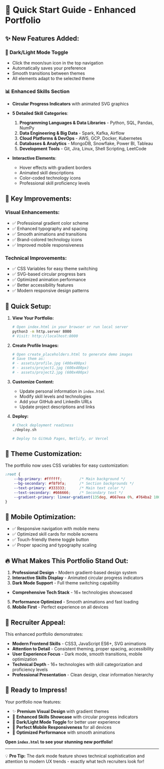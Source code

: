 # 🚀 Quick Start Guide - Enhanced Portfolio

## ✨ **New Features Added:**

### 🌙 **Dark/Light Mode Toggle**
- Click the moon/sun icon in the top navigation
- Automatically saves your preference
- Smooth transitions between themes
- All elements adapt to the selected theme

### 📊 **Enhanced Skills Section**
- **Circular Progress Indicators** with animated SVG graphics
- **5 Detailed Skill Categories**:
  1. **Programming Languages & Data Libraries** - Python, SQL, Pandas, NumPy
  2. **Data Engineering & Big Data** - Spark, Kafka, Airflow
  3. **Cloud Platforms & DevOps** - AWS, GCP, Docker, Kubernetes
  4. **Databases & Analytics** - MongoDB, Snowflake, Power BI, Tableau
  5. **Development Tools** - Git, Jira, Linux, Shell Scripting, LeetCode

- **Interactive Elements**:
  - Hover effects with gradient borders
  - Animated skill descriptions
  - Color-coded technology icons
  - Professional skill proficiency levels

## 🎯 **Key Improvements:**

### **Visual Enhancements:**
- ✅ Professional gradient color scheme
- ✅ Enhanced typography and spacing
- ✅ Smooth animations and transitions
- ✅ Brand-colored technology icons
- ✅ Improved mobile responsiveness

### **Technical Improvements:**
- ✅ CSS Variables for easy theme switching
- ✅ SVG-based circular progress bars
- ✅ Optimized animation performance
- ✅ Better accessibility features
- ✅ Modern responsive design patterns

## 🔧 **Quick Setup:**

1. **View Your Portfolio:**
   ```bash
   # Open index.html in your browser or run local server
   python3 -m http.server 8000
   # Visit: http://localhost:8000
   ```

2. **Create Profile Images:**
   ```bash
   # Open create_placeholders.html to generate demo images
   # Save them as:
   # - assets/profile.jpg (400x400px)
   # - assets/project1.jpg (600x400px) 
   # - assets/project2.jpg (600x400px)
   ```

3. **Customize Content:**
   - Update personal information in `index.html`
   - Modify skill levels and technologies
   - Add your GitHub and LinkedIn URLs
   - Update project descriptions and links

4. **Deploy:**
   ```bash
   # Check deployment readiness
   ./deploy.sh
   
   # Deploy to GitHub Pages, Netlify, or Vercel
   ```

## 🎨 **Theme Customization:**

The portfolio now uses CSS variables for easy customization:

```css
:root {
    --bg-primary: #ffffff;        /* Main background */
    --bg-secondary: #f8f9fa;      /* Section backgrounds */
    --text-primary: #333333;      /* Main text color */
    --text-secondary: #666666;    /* Secondary text */
    --gradient-primary: linear-gradient(135deg, #667eea 0%, #764ba2 100%);
}
```

## 📱 **Mobile Optimization:**

- ✅ Responsive navigation with mobile menu
- ✅ Optimized skill cards for mobile screens
- ✅ Touch-friendly theme toggle button
- ✅ Proper spacing and typography scaling

## 🔥 **What Makes This Portfolio Stand Out:**

1. **Professional Design** - Modern gradient-based design system
2. **Interactive Skills Display** - Animated circular progress indicators  
3. **Dark Mode Support** - Full theme switching capability
- **Comprehensive Tech Stack** - 16+ technologies showcased
5. **Performance Optimized** - Smooth animations and fast loading
6. **Mobile First** - Perfect experience on all devices

## 🌟 **Recruiter Appeal:**

This enhanced portfolio demonstrates:
- **Modern Frontend Skills** - CSS3, JavaScript ES6+, SVG animations
- **Attention to Detail** - Consistent theming, proper spacing, accessibility
- **User Experience Focus** - Dark mode, smooth transitions, mobile optimization
- **Technical Depth** - 16+ technologies with skill categorization and proficiency levels
- **Professional Presentation** - Clean design, clear information hierarchy

## 🚀 **Ready to Impress!**

Your portfolio now features:
- ✨ **Premium Visual Design** with gradient themes
- 🎯 **Enhanced Skills Showcase** with circular progress indicators
- 🌙 **Dark/Light Mode Toggle** for better user experience
- 📱 **Perfect Mobile Responsiveness** for all devices
- 🚀 **Optimized Performance** with smooth animations

**Open `index.html` to see your stunning new portfolio!**

---

💡 **Pro Tip:** The dark mode feature shows technical sophistication and attention to modern UX trends - exactly what tech recruiters look for!
